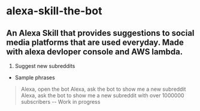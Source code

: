 # alexa-skill-the-bot
An Alexa Skill that provides suggestions to social media platforms that are used everyday. Made with alexa devloper console and AWS lambda.
--
1. Suggest new subreddits
- Sample phrases
> Alexa, open the bot
> Alexa, ask the bot to show me a new subreddit
> Alexa, ask the bot to show me a new subreddit with over 1000000 subscribers
--
Work in progress
